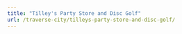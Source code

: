 ```yaml
---
title: "Tilley's Party Store and Disc Golf"
url: /traverse-city/tilleys-party-store-and-disc-golf/
---
```

